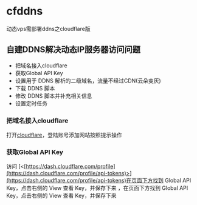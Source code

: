 # cfddns
动态vps需部署ddns之cloudflare版
## 自建DDNS解决动态IP服务器访问问题

*   把域名接入cloudflare
*   获取Global API Key
*   设置用于 DDNS 解析的二级域名，流量不经过CDN(云朵变灰)
*   下载 DDNS 脚本
*   修改 DDNS 脚本并补充相关信息
*   设置定时任务


### 把域名接入cloudflare

打开[cloudflare](https://www.cloudflare.com/zh-cn/)，登陆账号添加网站按照提示操作

### 获取Global API Key

访问 [<[https://dash.cloudflare.com/profile](https://dash.cloudflare.com/profile/api-tokens)>](https://dash.cloudflare.com/profile/api-tokens)在页面下方找到 Global API Key，点击右侧的 View 查看 Key，并保存下来 ，在页面下方找到 Global API Key，点击右侧的 View 查看 Key，并保存下来
